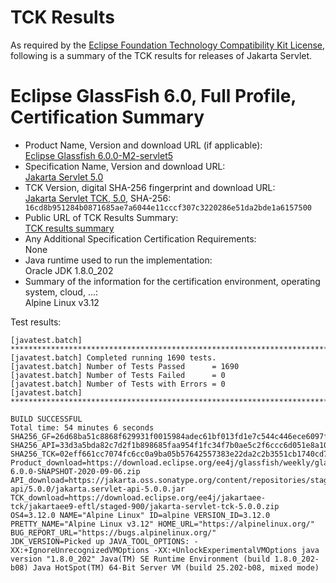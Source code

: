 TCK Results
===========

As required by the
[Eclipse Foundation Technology Compatibility Kit License](https://www.eclipse.org/legal/tck.php),
following is a summary of the TCK results for releases of Jakarta Servlet.

# Eclipse GlassFish 6.0, Full Profile, Certification Summary

- Product Name, Version and download URL (if applicable): <br/>
  [Eclipse Glassfish 6.0.0-M2-servlet5](https://github.com/eclipse-ee4j/glassfish/releases/tag/6.0.0-M2-servlet5)
- Specification Name, Version and download URL: <br/>
  [Jakarta Servlet 5.0](https://jakarta.ee/specifications/servlet/5.0/)
- TCK Version, digital SHA-256 fingerprint and download URL: <br/>
  [Jakarta Servlet TCK, 5.0](https://download.eclipse.org/jakartaee/servlet/5.0/eclipse-servlet-tck-5.0.0.zip), SHA-256: ` 16cd8b951284b0871685ae7a6044e11cccf307c3220286e51da2bde1a6157500`
- Public URL of TCK Results Summary: <br/>
  [TCK results summary](TCK-Results.html)
- Any Additional Specification Certification Requirements: <br/>
  None
- Java runtime used to run the implementation: <br/>
  Oracle JDK 1.8.0_202
- Summary of the information for the certification environment, operating system, cloud, ...: <br/>
  Alpine Linux v3.12

Test results:

```
[javatest.batch] ********************************************************************************
[javatest.batch] Completed running 1690 tests.
[javatest.batch] Number of Tests Passed      = 1690
[javatest.batch] Number of Tests Failed      = 0
[javatest.batch] Number of Tests with Errors = 0
[javatest.batch] ********************************************************************************

BUILD SUCCESSFUL
Total time: 54 minutes 6 seconds
SHA256_GF=26d68ba51c8868f629931f0015984adec61bf013fd1e7c544c446ece6097f1c1
SHA256_API=33d3a5bda82c7d2f1b898685faa954f1fc34f7b0ae5c2f6ccc6d051e8a10973b
SHA256_TCK=02eff661cc7074fc6cc0a9ba05b57642557383e22da2c2b3551cb1740cd7ae20
Product_download=https://download.eclipse.org/ee4j/glassfish/weekly/glassfish-6.0.0-SNAPSHOT-2020-09-06.zip
API_download=https://jakarta.oss.sonatype.org/content/repositories/staging/jakarta/servlet/jakarta.servlet-api/5.0.0/jakarta.servlet-api-5.0.0.jar
TCK_download=https://download.eclipse.org/ee4j/jakartaee-tck/jakartaee9-eftl/staged-900/jakarta-servlet-tck-5.0.0.zip
OS4=3.12.0 NAME="Alpine Linux" ID=alpine VERSION_ID=3.12.0 PRETTY_NAME="Alpine Linux v3.12" HOME_URL="https://alpinelinux.org/" BUG_REPORT_URL="https://bugs.alpinelinux.org/"
JDK_VERSION=Picked up JAVA_TOOL_OPTIONS: -XX:+IgnoreUnrecognizedVMOptions -XX:+UnlockExperimentalVMOptions java version "1.8.0_202" Java(TM) SE Runtime Environment (build 1.8.0_202-b08) Java HotSpot(TM) 64-Bit Server VM (build 25.202-b08, mixed mode)
```